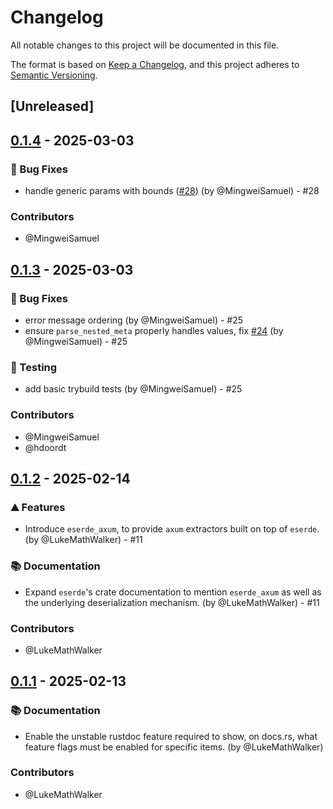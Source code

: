 # Changelog

All notable changes to this project will be documented in this file.

The format is based on [Keep a Changelog](https://keepachangelog.com/en/1.0.0/),
and this project adheres to [Semantic Versioning](https://semver.org/spec/v2.0.0.html).

## [Unreleased]

## [0.1.4](https://github.com/mainmatter/eserde/compare/0.1.3...0.1.4) - 2025-03-03


### 🐛 Bug Fixes
- handle generic params with bounds ([#28](https://github.com/mainmatter/eserde/pull/28)) (by @MingweiSamuel) - #28


### Contributors

* @MingweiSamuel

## [0.1.3](https://github.com/mainmatter/eserde/compare/0.1.2...0.1.3) - 2025-03-03


### 🐛 Bug Fixes
- error message ordering (by @MingweiSamuel) - #25
- ensure `parse_nested_meta` properly handles values, fix [#24](https://github.com/mainmatter/eserde/pull/24) (by @MingweiSamuel) - #25



### 🧪 Testing
- add basic trybuild tests (by @MingweiSamuel) - #25


### Contributors

* @MingweiSamuel
* @hdoordt

## [0.1.2](https://github.com/mainmatter/eserde/compare/0.1.1...0.1.2) - 2025-02-14


### ⛰️ Features
- Introduce `eserde_axum`, to provide `axum` extractors built on top of `eserde`. (by @LukeMathWalker) - #11



### 📚 Documentation
- Expand `eserde`'s crate documentation to mention `eserde_axum` as well as the underlying deserialization mechanism. (by @LukeMathWalker) - #11


### Contributors

* @LukeMathWalker

## [0.1.1](https://github.com/mainmatter/eserde/compare/0.1.0...0.1.1) - 2025-02-13


### 📚 Documentation
- Enable the unstable rustdoc feature required to show, on docs.rs, what feature flags must be enabled for specific items. (by @LukeMathWalker)


### Contributors

* @LukeMathWalker
